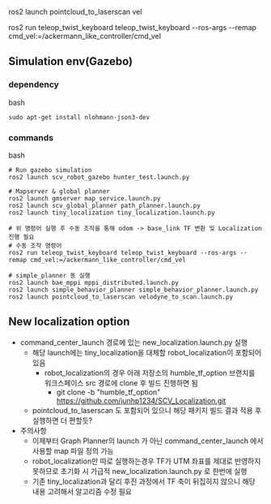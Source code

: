 
ros2 launch pointcloud_to_laserscan vel

ros2 run teleop_twist_keyboard teleop_twist_keyboard --ros-args --remap cmd_vel:=/ackermann_like_controller/cmd_vel

## Simulation env(Gazebo)

### dependency

bash
```
sudo apt-get install nlohmann-json3-dev
```

### commands

bash
```
# Run gazebo simulation
ros2 launch scv_robot_gazebo hunter_test.launch.py

# Mapserver & global planner
ros2 launch gmserver map_service.launch.py
ros2 launch scv_global_planner path_planner.launch.py
ros2 launch tiny_localization tiny_localization.launch.py

# 위 명령어 실행 후 수동 조작을 통해 odom -> base_link TF 변환 및 Localization 진행 필요
# 수동 조작 명령어
ros2 run teleop_twist_keyboard teleop_twist_keyboard --ros-args --remap cmd_vel:=/ackermann_like_controller/cmd_vel

# simple_planner 동 실행
ros2 launch bae_mppi mppi_distributed.launch.py
ros2 launch simple_behavior_planner simple_behavior_planner.launch.py
ros2 launch pointcloud_to_laserscan velodyne_to_scan.launch.py
```

## New localization option

- command_center_launch 경로에 있는 new_localization.launch.py 실행
    - 해당 launch에는 tiny_localization을 대체할 robot_localization이 포함되어 있음
        - robot_localization의 경우 아래 저장소의 humble_tf_option 브랜치를 워크스페이스 src 경로에 clone 후 빌드 진행하면 됨
            - git clone -b "humble_tf_option" https://github.com/junhp1234/SCV_Localization.git
    - pointcloud_to_laserscan 도 포함되어 있으니 해당 패키지 빌드 결과 적용 후 실행하면 더 편할듯?
- 주의사항
    - 이제부터 Graph Planner의 launch 가 아닌 command_center_launch 에서 사용할 map 파일 정의 가능
    - robot_localization만 따로 실행하는경우 TF가 UTM 좌표를 제대로 반영하지 못하므로 초기화 시 가급적 new_localization.launch.py 로 한번에 실행
    - 기존 tiny_localization과 달리 후진 과정에서 TF 축이 뒤집히지 않으니 해당 내용 고려해서 알고리즘 수정 필요